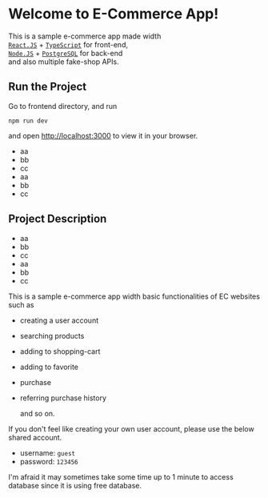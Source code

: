 # Welcome to E-Commerce App!

This is a sample e-commerce app made width<br/>
[`React.JS`](https://react.dev/) + [`TypeScript`](https://www.typescriptlang.org/) for front-end,<br/>
[`Node.JS`](https://nodejs.org/) + [`PostgreSQL`](https://www.postgresql.org/) for back-end<br/>
and also multiple fake-shop APIs.<br/>

## Run the Project

Go to frontend directory, and run

```
npm run dev
```

and open [http://localhost:3000](http://localhost:3000) to view it in your browser.

- aa
- bb
- cc
- aa
- bb
- cc

## Project Description

- aa
- bb
- cc
- aa
- bb
- cc

This is a sample e-commerce app width basic functionalities of EC websites such as

- creating a user account
- searching products
- adding to shopping-cart
- adding to favorite
- purchase
- referring purchase history

  and so on.

If you don't feel like creating your own user account, please use the below shared account.<br/>

- username: `guest`<br/>
- password: `123456`<br/>

I'm afraid it may sometimes take some time up to 1 minute to access database since it is using free database.
